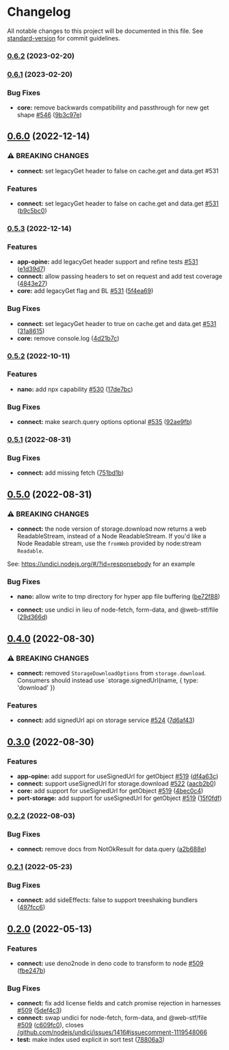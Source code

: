 # Changelog

All notable changes to this project will be documented in this file. See
[standard-version](https://github.com/conventional-changelog/standard-version) for commit
guidelines.

### [0.6.2](https://github.com/hyper63/hyper/compare/hyper-connect@v0.6.1...hyper-connect@v0.6.2) (2023-02-20)

### [0.6.1](https://github.com/hyper63/hyper/compare/hyper-connect@v0.6.0...hyper-connect@v0.6.1) (2023-02-20)

### Bug Fixes

- **core:** remove backwards compatibility and passthrough for new get shape
  [#546](https://github.com/hyper63/hyper/issues/546)
  ([9b3c97e](https://github.com/hyper63/hyper/commit/9b3c97e86d5febb1fc646a9d01c7481dbdc063bb))

## [0.6.0](https://github.com/hyper63/hyper/compare/hyper-connect@v0.5.3...hyper-connect@v0.6.0) (2022-12-14)

### ⚠ BREAKING CHANGES

- **connect:** set legacyGet header to false on cache.get and data.get #531

### Features

- **connect:** set legacyGet header to false on cache.get and data.get
  [#531](https://github.com/hyper63/hyper/issues/531)
  ([b9c5bc0](https://github.com/hyper63/hyper/commit/b9c5bc08e1a866e80b988ad0279bb239b4a28de4))

### [0.5.3](https://github.com/hyper63/hyper/compare/hyper-connect@v0.5.2...hyper-connect@v0.5.3) (2022-12-14)

### Features

- **app-opine:** add legacyGet header support and refine tests
  [#531](https://github.com/hyper63/hyper/issues/531)
  ([e1d39d7](https://github.com/hyper63/hyper/commit/e1d39d70403e01659a096dfb88b70a7f22559762))
- **connect:** allow passing headers to set on request and add test coverage
  ([4843e27](https://github.com/hyper63/hyper/commit/4843e275951b40d8d8b841907fc4bc7d4246154e))
- **core:** add legacyGet flag and BL [#531](https://github.com/hyper63/hyper/issues/531)
  ([5f4ea69](https://github.com/hyper63/hyper/commit/5f4ea69cf0f0a3bdf089c91f545620f4c605f92a))

### Bug Fixes

- **connect:** set legacyGet header to true on cache.get and data.get
  [#531](https://github.com/hyper63/hyper/issues/531)
  ([31a8615](https://github.com/hyper63/hyper/commit/31a8615f577d1291fb22468cab824e8390877b88))
- **core:** remove console.log
  ([4d21b7c](https://github.com/hyper63/hyper/commit/4d21b7c5ce06d1c6ec9dfacd10fe419a5a0c13f9))

### [0.5.2](https://github.com/hyper63/hyper/compare/hyper-connect@v0.5.1...hyper-connect@v0.5.2) (2022-10-11)

### Features

- **nano:** add npx capability [#530](https://github.com/hyper63/hyper/issues/530)
  ([17de7bc](https://github.com/hyper63/hyper/commit/17de7bcaee43646bd37dfb1b2edcbbe09404e57b))

### Bug Fixes

- **connect:** make search.query options optional
  [#535](https://github.com/hyper63/hyper/issues/535)
  ([92ae9fb](https://github.com/hyper63/hyper/commit/92ae9fb594cdf61ebeb007af64edb794c364f23f))

### [0.5.1](https://github.com/hyper63/hyper/compare/hyper-connect@v0.5.0...hyper-connect@v0.5.1) (2022-08-31)

### Bug Fixes

- **connect:** add missing fetch
  ([751bd1b](https://github.com/hyper63/hyper/commit/751bd1be8e17d5e2810081b39330b2af2b835292))

## [0.5.0](https://github.com/hyper63/hyper/compare/hyper-connect@v0.4.0...hyper-connect@v0.5.0) (2022-08-31)

### ⚠ BREAKING CHANGES

- **connect:** the node version of storage.download now returns a web ReadableStream, instead of a
  Node ReadableStream. If you'd like a Node Readable stream, use the `fromWeb` provided by
  node:stream `Readable`.

See: https://undici.nodejs.org/#/?id=responsebody for an example

### Bug Fixes

- **nano:** allow write to tmp directory for hyper app file buffering
  ([be72f88](https://github.com/hyper63/hyper/commit/be72f882625200770e22f876b638182ffc923ec4))

- **connect:** use undici in lieu of node-fetch, form-data, and @web-stf/file
  ([29d366d](https://github.com/hyper63/hyper/commit/29d366d81d9637a72bde9b6bf7da6c4e47708e73))

## [0.4.0](https://github.com/hyper63/hyper/compare/hyper-connect@v0.3.0...hyper-connect@v0.4.0) (2022-08-30)

### ⚠ BREAKING CHANGES

- **connect:** removed `StorageDownloadOptions` from `storage.download`. Consumers should instead
  use `storage.signedUrl(name, { type: 'download' })

### Features

- **connect:** add signedUrl api on storage service
  [#524](https://github.com/hyper63/hyper/issues/524)
  ([7d6af43](https://github.com/hyper63/hyper/commit/7d6af43a3112fcde944c25e37ddde11265750b61))

## [0.3.0](https://github.com/hyper63/hyper/compare/hyper-connect@v0.2.2...hyper-connect@v0.3.0) (2022-08-30)

### Features

- **app-opine:** add support for useSignedUrl for getObject
  [#519](https://github.com/hyper63/hyper/issues/519)
  ([df4a63c](https://github.com/hyper63/hyper/commit/df4a63c693f894954f9315b146543a0cb074912d))
- **connect:** support useSignedUrl for storage.download
  [#522](https://github.com/hyper63/hyper/issues/522)
  ([aacb2b0](https://github.com/hyper63/hyper/commit/aacb2b0608ceb829103f7a485eeb04d49392fd73))
- **core:** add support for useSignedUrl for getObject
  [#519](https://github.com/hyper63/hyper/issues/519)
  ([4bec0c4](https://github.com/hyper63/hyper/commit/4bec0c45d36e229804201c426af85ca4816cb77e))
- **port-storage:** add support for useSignedUrl for getObject
  [#519](https://github.com/hyper63/hyper/issues/519)
  ([15f0fdf](https://github.com/hyper63/hyper/commit/15f0fdff97f1b03eb7fcaa400b818403935fc3e6))

### [0.2.2](https://github.com/hyper63/hyper/compare/hyper-connect@v0.2.1...hyper-connect@v0.2.2) (2022-08-03)

### Bug Fixes

- **connect:** remove docs from NotOkResult for data.query
  ([a2b688e](https://github.com/hyper63/hyper/commit/a2b688eb268cfe07b967f286df77bac1b5cb56e1))

### [0.2.1](https://github.com/hyper63/hyper/compare/hyper-connect@v0.2.0...hyper-connect@v0.2.1) (2022-05-23)

### Bug Fixes

- **connect:** add sideEffects: false to support treeshaking bundlers
  ([497fcc6](https://github.com/hyper63/hyper/commit/497fcc6855e1f7462832d90c6fd78c981b4c2edf))

## [0.2.0](https://github.com/hyper63/hyper/compare/hyper-connect@v0.1.20...hyper-connect@v0.2.0) (2022-05-13)

### Features

- **connect:** use deno2node in deno code to transform to node
  [#509](https://github.com/hyper63/hyper/issues/509)
  ([fbe247b](https://github.com/hyper63/hyper/commit/fbe247b2ba1c63ae23eac712a62c718a3af995c3))

### Bug Fixes

- **connect:** fix add license fields and catch promise rejection in harnesses
  [#509](https://github.com/hyper63/hyper/issues/509)
  ([5def4c3](https://github.com/hyper63/hyper/commit/5def4c37f64ba21b38cdd40af2511b004d215051))
- **connect:** swap undici for node-fetch, form-data, and @web-stf/file
  [#509](https://github.com/hyper63/hyper/issues/509)
  ([c609fc0](https://github.com/hyper63/hyper/commit/c609fc07299df71fbef452a8664c0b2244671d47)),
  closes
  [/github.com/nodejs/undici/issues/1416#issuecomment-1119548066](https://github.com/hyper63//github.com/nodejs/undici/issues/1416/issues/issuecomment-1119548066)
- **test:** make index used explicit in sort test
  ([78806a3](https://github.com/hyper63/hyper/commit/78806a3a453655e5f3422b2dccee79c152824061))
